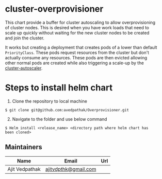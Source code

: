 # cluster-overprovisioner


This chart provide a buffer for cluster autoscaling to allow overprovisioning of cluster nodes. This is desired when you have work loads that need to scale up quickly without waiting for the new cluster nodes to be created and join the cluster.

It works but creating a deployment that creates pods of a lower than default `PriorityClass`. These pods request resources from the cluster but don't actually consume any resources. These pods are then evicted allowing other normal pods are created while also triggering a scale-up by the [cluster-autoscaler](https://github.com/kubernetes/autoscaler/blob/master/cluster-autoscaler).

# Steps to install helm chart

1. Clone the repository to local machine
```
$ git clone git@github.com:avedpathak/Overprovisioner.git
```
2. Navigate to the folder and use below command

```
$ Helm install <release_name> <directory path where helm chart has been cloned>
```

## Maintainers

| Name | Email | Url |
| ---- | ------ | --- |
| Ajit Vedpathak | ajitvdpthk@gmail.com |  |

